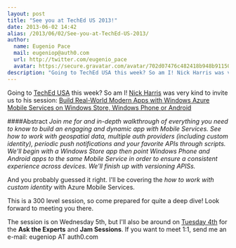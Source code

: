 ```yaml
---
layout: post
title: "See you at TechEd US 2013!"
date: 2013-06-02 14:42
alias: /2013/06/02/See-you-at-TechEd-US-2013/
author:
  name: Eugenio Pace
  mail: eugeniop@auth0.com
  url: http://twitter.com/eugenio_pace
  avatar: https://secure.gravatar.com/avatar/702d07476c482418b948b911504137a5?s=60
description: "Going to TechEd USA this week? So am I! Nick Harris was very kind to invite us to his session: Build Real-World Modern Apps with Windows Azure Mobile Services"
---
```



Going to [TechEd USA](http://northamerica.msteched.com/) this week? So am I! [Nick Harris](https://twitter.com/cloudnick) was very kind to invite us to his session: [Build Real-World Modern Apps with Windows Azure Mobile Services on Windows Store, Windows Phone or Android](http://channel9.msdn.com/Events/TechEd/NorthAmerica/2013/WAD-B338)

####Abstract
_Join me for and in-depth walkthrough of everything you need to know to build an engaging and dynamic app with Mobile Services. See how to work with geospatial data, multiple auth providers (including custom identity), periodic push notifications and your favorite APIs through scripts. We'll begin with a Windows Store app then point Windows Phone and Android apps to the same Mobile Service in order to ensure a consistent experience across devices. We’ll finish up with versioning APISs._

And you probably guessed it right. I'll be covering the _how to work with custom identity_ with Azure Mobile Services.

<!-- more -->

This is a 300 level session, so come prepared for quite a deep dive! Look forward to meeting you there.

The session is on Wednesday 5th, but I'll also be around on [Tuesday 4th](http://northamerica.msteched.com/Agenda#day-2) for the __Ask the Experts__ and __Jam Sessions__. If you want to meet 1:1, send me an e-mail: eugeniop AT auth0.com

